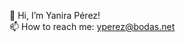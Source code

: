 👋 Hi, I’m Yanira Pérez!  
📫 How to reach me: yperez@bodas.net

<!---
yperez-tkww/yperez-tkww is a ✨ special ✨ repository because its `README.md` (this file) appears on your GitHub profile.
You can click the Preview link to take a look at your changes.
--->
